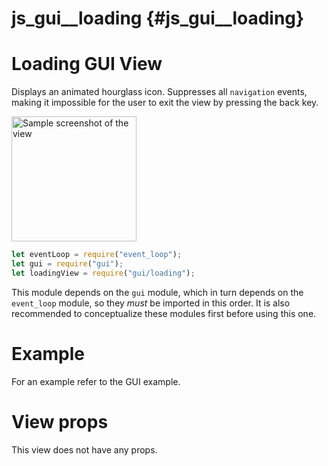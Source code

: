 # js_gui__loading {#js_gui__loading}

# Loading GUI View
Displays an animated hourglass icon. Suppresses all `navigation` events, making
it impossible for the user to exit the view by pressing the back key.

<img src="loading.png" width="200" alt="Sample screenshot of the view" />

```js
let eventLoop = require("event_loop");
let gui = require("gui");
let loadingView = require("gui/loading");
```

This module depends on the `gui` module, which in turn depends on the
`event_loop` module, so they _must_ be imported in this order. It is also
recommended to conceptualize these modules first before using this one.

# Example
For an example refer to the GUI example.

# View props
This view does not have any props.

